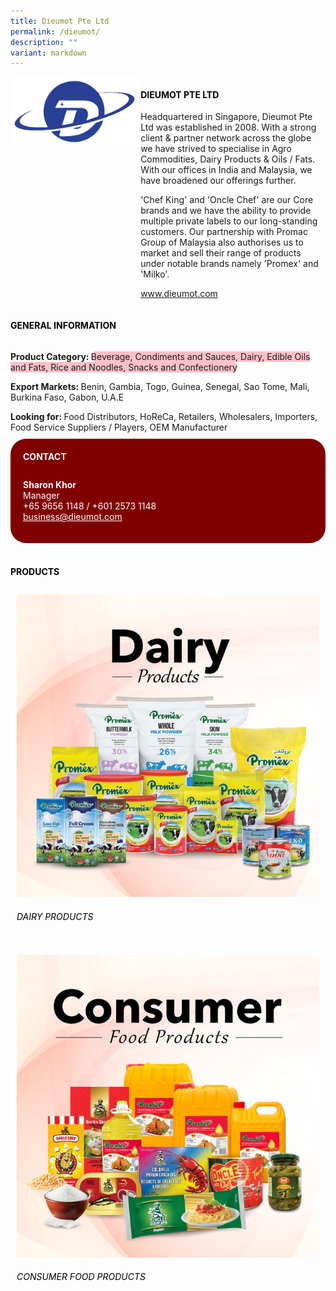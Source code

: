 ```yaml
---
title: Dieumot Pte Ltd
permalink: /dieumot/
description: ""
variant: markdown
---
```

<div class="flex-paragraph">
	<div style="display: flex; flex-wrap: wrap;" class="flex-container">
		<div style="flex: 1 1 40%; display: block;" class="card sgds">
			<img src="/images/Dieumot/dieumot_logo.png">
		</div>
		<div style="flex: 1 1 58%; display: block; margin-left: 3px" class="card-sgds">
			<h4 style="text-transform: uppercase; color: black;"><b>Dieumot Pte Ltd</b></h4>
			<p>Headquartered in Singapore, Dieumot Pte Ltd was established in 2008. With a strong client &amp; partner network across the globe we have strived to specialise in Agro Commodities, Dairy Products &amp; Oils / Fats. With our offices in India and Malaysia, we have broadened our offerings further.</p>
			<p>'Chef King' and 'Oncle Chef' are our Core brands and we have the ability to provide multiple private labels to our long-standing customers. Our partnership with Promac Group of Malaysia also authorises us to market and sell their range of products under notable brands namely 'Promex' and 'Milko'.</p>
			<p><a target="_blank" href="https://www.dieumot.com">www.dieumot.com</a></p>
		</div>
	</div>
</div>

<h4 style="text-transform: uppercase; color: black;">
	<b>General Information</b>
</h4>
<div style="display: flex; flex-wrap: wrap;" class="flex-container">
	<div style="flex: 1 1 65%; display: block; align-self: stretch" class="card sgds">
		<div class="flex-paragraph">
			<p>
				<b>Product Category: </b>
				<span style="background-color: pink; border-radius: 10px;">Beverage, Condiments and Sauces, Dairy, Edible Oils and Fats, Rice and Noodles, Snacks and Confectionery</span>
			</p>
			<p>
				<b>Export Markets: </b>Benin, Gambia, Togo, Guinea, Senegal, Sao Tome, Mali, Burkina Faso, Gabon, U.A.E
			</p>
			<p style="margin-bottom: 10px;">
				<b>Looking for: </b>Food Distributors, HoReCa, Retailers, Wholesalers, Importers, Food Service Suppliers / Players, OEM Manufacturer
			</p>
		</div>
	</div>
	<div style="flex: 1 1 35%; padding: 10px; display: block; background-color: maroon; border-radius: 25px; align-self: center;" class="card sgds">
		<h4 style="color: white; margin-top: 10px; margin-left: 10px;">CONTACT</h4>
		<div class="flex-paragraph">
			<p style="padding: 10px; color: white;">
				<b>Sharon Khor</b>
				<br>Manager<br>+65 9656 1148 / +601 2573 1148<br>
				<a style="color: white;" href="mailto:business@dieumot.com">business@dieumot.com</a>
			</p>
		</div>
	</div>
</div>
<br>
<h4 style="text-transform: uppercase; color: black;">
	<b>Products</b>
</h4>
<div style="display: flex; flex-wrap: wrap;">
	<div style="flex: 1 1 47%; margin: 10px; display: block;" class="card sgds">
		<div style="display: block;" class="flex-image">
			<img src="/images/Dieumot/dieumot_product_01.jpg">
		</div>
		<div class="flex-paragraph">
			<h6 style="text-transform: uppercase; color: black;">Dairy Products</h6>
		</div>
	</div>
	<div style="flex: 1 1 47%; margin: 10px; display: block;" class="card sgds">
		<div style="display: block;" class="flex-image">
			<img src="/images/Dieumot/dieumot_product_02.jpg">
		</div>
		<div class="flex-paragraph">
			<h6 style="text-transform: uppercase; color: black;">Consumer Food Products</h6>
		</div>
	</div>
</div>